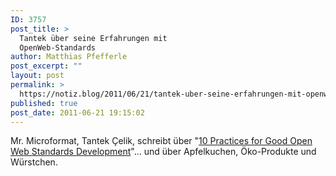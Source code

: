 ```yaml
---
ID: 3757
post_title: >
  Tantek über seine Erfahrungen mit
  OpenWeb-Standards
author: Matthias Pfefferle
post_excerpt: ""
layout: post
permalink: >
  https://notiz.blog/2011/06/21/tantek-uber-seine-erfahrungen-mit-openweb-standards/
published: true
post_date: 2011-06-21 19:15:02
---
```

<!-- wp:paragraph -->
<p>Mr. Microformat, Tantek Çelik, schreibt über "<a href="http://tantek.com/2011/168/b1/practices-good-open-web-standards-development">10 Practices for Good Open Web Standards Development</a>"... und über Apfelkuchen, Öko-Produkte und Würstchen.</p>
<!-- /wp:paragraph -->